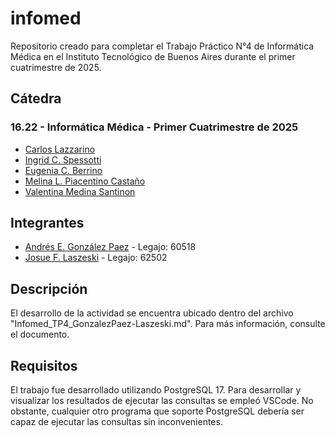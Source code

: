 # infomed

Repositorio creado para completar el Trabajo Práctico N°4 de Informática Médica en el Instituto Tecnológico de Buenos Aires durante el primer cuatrimestre de 2025.

## Cátedra

### 16.22 - Informática Médica - Primer Cuatrimestre de 2025

- [Carlos Lazzarino](mailto:clazzarino@itba.edu.ar)
- [Ingrid C. Spessotti](mailto:ispessotti@itba.edu.ar)
- [Eugenia C. Berrino](mailto:eberrino@itba.edu.ar)
- [Melina L. Piacentino Castaño](mailto:mpiacentino@itba.edu.ar)
- [Valentina Medina Santinon](mailto:vmedina@itba.edu.ar)

## Integrantes

- [Andrés E. González Paez](mailto:angonzalez@itba.edu.ar) - Legajo: 60518
- [Josue F. Laszeski](mailto:jlaszeski@itba.edu.ar) - Legajo: 62502

## Descripción
El desarrollo de la actividad se encuentra ubicado dentro del archivo "Infomed_TP4_GonzalezPaez-Laszeski.md". Para más información, consulte el documento.

## Requisitos
El trabajo fue desarrollado utilizando PostgreSQL 17. Para desarrollar y visualizar los resultados de ejecutar las consultas se empleó VSCode. No obstante, cualquier otro programa que soporte PostgreSQL debería ser capaz de ejecutar las consultas sin inconvenientes.
